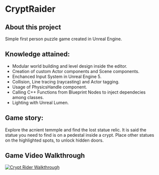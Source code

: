 # CryptRaider
## About this project
Simple first person puzzle game created in Unreal Engine.
## Knowledge attained:
- Modular world building and level design inside the editor.
- Creation of custom Actor components and Scene components.
- Enchanced Input System in Unreal Engine 5.
- Collision, Line tracing (raycasting) and Actor tagging.
- Usage of PhysicsHandle component.
- Calling C++ Functions from Blueprint Nodes to inject dependecies among classes.
- Lighting with Unreal Lumen.
## Game story:
Explore the acnient temmple and find the lost statue relic. It is said the statue you need to find is on a pedestal inside a crypt. Place other statues on the highlighted spots, to unlock hidden doors.
## Game Video Walkthrough
[![Crypt Rider Walkthrough](https://img.youtube.com/vi/FkvSIvlC1vo/0.jpg)](https://www.youtube.com/watch?v=FkvSIvlC1vo)

